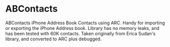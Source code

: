 ABContacts
==========

ABContacts
iPhone Address Book Contacts using ARC. Handy for importing or exporting the iPhone Address book. Library has no memory leaks, and has been tested with 60K contacts. Taken originally from Erica Sudan's library, and converted to ARC plus debugged.
